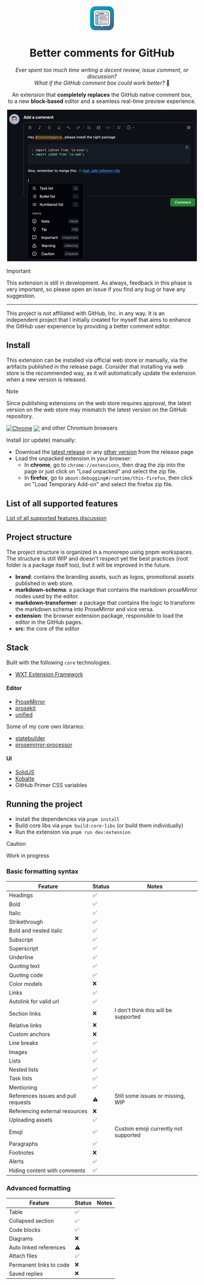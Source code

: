 <p align="center">
    <img src="./brand/logo_512x512.png" alt="Logo" width="64">
</p>
<h1 align="center">
    Better comments for GitHub
</h1>

<p align="center">
  <i>Ever spent too much time writing a decent review, issue comment, or discussion?
  <br>What if the GitHub comment box could work better?</i> <span>👀</span> 
</p>

<p align="center">
An extension that <strong>completely replaces</strong> the GitHub native comment box, <br>
to a new <strong>block-based</strong> editor and a seamless real-time preview experience. 
</p>

<p align="center">
<img src="./brand/github_image.png" width="500" alt="Promotional image">
</p>

> [!IMPORTANT]
>
> This extension is still in development. As always, feedback in this phase is very important, so please open an issue
> if you find any bug or have any suggestion.
>
> ---
>
> This project is not affiliated with GitHub, Inc. in any way. It is an independent project that I initially created for
> myself that aims to enhance the GitHub user experience by providing a better comment editor.

## Install

This extension can be installed via official web store or manually, via the artifacts published in the release page.
Consider that installing via web store is the recommended way, as it will automatically update the extension when a new
version is released.

> [!NOTE]
>
> Since publishing extensions on the web store requires approval, the latest version on the web store may mismatch the
> latest version on the GitHub repository.

[link-chrome]: https://chrome.google.com/webstore/detail/better-comments-for-githu/hkpjbleacapfcfeneimhmcipjkfbgdpg 'Version published on Chrome Web Store'

[<img src="https://raw.githubusercontent.com/alrra/browser-logos/90fdf03c/src/chrome/chrome.svg" width="48" alt="Chrome" valign="middle">][link-chrome] [<img valign="middle" src="https://img.shields.io/chrome-web-store/v/hkpjbleacapfcfeneimhmcipjkfbgdpg.svg?label=%20">][link-chrome]
and other Chromium browsers

Install (or update) manually:

- Download the [latest release](https://github.com/riccardoperra/better-comments-for-github/releases/latest) or
  any [other version](https://github.com/riccardoperra/better-comments-for-github/releases) from the release page
- Load the unpacked extension in your browser:
    - In **chrome**, go to `chrome://extensions`, then drag the zip into the page or just click on "Load unpacked" and
      select the zip file.
    - In **firefox**, go to `about:debugging#/runtime/this-firefox`, then click on "Load Temporary Add-on" and select the
      firefox zip file.

## List of all supported features

[List of all supported features discussion](https://github.com/riccardoperra/better-comments-for-github/discussions/50)

## Project structure

The project structure is organized in a monorepo using pnpm workspaces. The structure is still WIP and doesn't 
respect yet the best practices (root folder is a package itself too), but it will be improved in the future.

- **brand**: contains the branding assets, such as logos, promotional assets published in web store.
- **markdown-schema**: a package that contains the markdown proseMirror nodes used by the editor.
- **markdown-transformer**: a package that contains the logic to transform the markdown schema into ProseMirror and vice
  versa.
- **extension**: the browser extension package, responsible to load the editor in the GitHub pages.
- **src**: the core of the editor

## Stack

Built with the following `core` technologies:

- [WXT Extension Framework](https://github.com/wxt-dev/wxt)

#### Editor

- [ProseMirror](https://prosemirror.net/)
- [prosekit](https://github.com/prosekit/prosekit)
- [unified](https://github.com/unifiedjs/unified)

Some of my core own libraries:

- [statebuilder](https://github.com/riccardoperra/statebuilder)
- [prosemirror-processor](https://github.com/riccardoperra/prosemirror-processor)

#### UI

- [SolidJS](https://github.com/solidjs/solid)
- [Kobalte](https://kobalte.dev)
- GitHub Primer CSS variables

## Running the project

- Install the dependencies via `pnpm install`
- Build core libs via `pnpm build:core-libs` (or build them individually)
- Run the extension via `pnpm run dev:extension`

> [!CAUTION]
>
> Work in progress

### Basic formatting syntax

| Feature                             | Status | Notes                                |
|-------------------------------------|--------|--------------------------------------|
| Headings                            | ✅      |                                      |
| Bold                                | ✅      |                                      |
| Italic                              | ✅      |                                      |
| Strikethrough                       | ✅      |                                      |
| Bold and nested italic              | ✅      |                                      |
| Subscript                           | ✅      |                                      |
| Superscript                         | ✅      |                                      |
| Underline                           | ✅      |                                      |
| Quoting text                        | ✅      |                                      |
| Quoting code                        | ✅      |                                      |
| Color models                        | ❌️     |                                      |
| Links                               | ✅      |                                      |
| Autolink for valid url              | ✅️     |                                      |
| Section links                       | ❌️     | I don't think this will be supported |
| Relative links                      | ❌️     |                                      |
| Custom anchors                      | ❌️     |                                      |
| Line breaks                         | ✅️     |                                      |
| Images                              | ✅️     |                                      |
| Lists                               | ✅️     |                                      |
| Nested lists                        | ✅️     |                                      |
| Task lists                          | ✅️     |                                      |
| Mentioning                          | ✅️     |                                      |
| References issues and pull requests | ⚠️     | Still some issues or missing, WIP    |
| Referencing external resources      | ❌️     |                                      |
| Uploading assets                    | ✅️     |                                      |
| Emoji                               | ✅      | Custom emoji currently not supported |
| Paragraphs                          | ✅️     |                                      |
| Footnotes                           | ❌️     |                                      |
| Alerts                              | ✅️     |                                      |
| Hiding content with comments        | ✅️     |                                      |

### Advanced formatting

| Feature                 | Status | Notes |
|-------------------------|--------|-------|
| Table                   | ✅️     |       |
| Collapsed section       | ✅️     |       |
| Code blocks             | ✅️     |       |
| Diagrams                | ❌️     |       |
| Auto linked references  | ⚠️     |       |
| Attach files            | ✅️     |       |
| Permanent links to code | ❌️     |       |
| Saved replies           | ❌️     |       |



